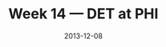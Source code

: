 ---
layout: game
title: Week 14 — DET at PHI
season: 2013
game_id: 2013_14_DET_PHI
week: 14
date: 2013-12-08
home_team: PHI
away_team: DET
final_home: 
final_away: 
pbp_url: /assets/data/pbp/2013/2013_14_DET_PHI.csv.gz
---
